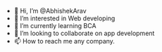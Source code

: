 - 👋 Hi, I’m @AbhishekArav
- 👀 I’m interested in Web developing
- 🌱 I’m currently learning BCA
- 💞️ I’m looking to collaborate on app development
- 📫 How to reach me any company.

<!---
AbhishekArav/AbhishekArav is a ✨ special ✨ repository because its `README.md` (this file) appears on your GitHub profile.
You can click the Preview link to take a look at your changes.
--->
